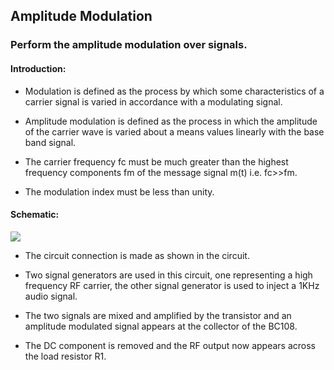 Amplitude Modulation
---

### Perform the amplitude modulation over signals.
#### Introduction:

* Modulation is defined as the process by which some characteristics of a carrier signal is varied in accordance with a modulating signal.

* Amplitude modulation is defined as the process in which the amplitude of the carrier wave is varied about a means values linearly with the base band signal.

* The carrier frequency fc must be much greater than the highest frequency components fm of the message signal m(t) i.e. fc>>fm.

* The modulation index must be less than unity.

#### Schematic:

![](https://github.com/fossasia/pslab-experiments/blob/master/images/schematics/amp_mod.svg)

* The circuit connection is made as shown in the circuit.

* Two signal generators are used in this circuit, one representing a high frequency RF carrier, the other signal generator is used to inject a 1KHz audio signal. 

* The two signals are mixed and amplified by the transistor and an amplitude modulated signal appears at the collector of the BC108. 

* The DC component is removed and the RF output now appears across the load resistor R1.

